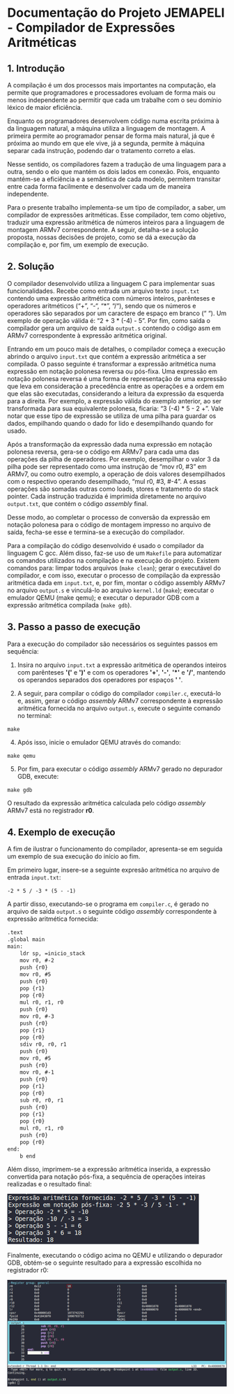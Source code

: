 # Documentação do Projeto JEMAPELI - Compilador de Expressões Aritméticas

## 1. Introdução

A compilação é um dos processos mais importantes na computação, ela permite que programadores e processadores evoluam de forma mais ou menos independente ao permitir que cada um trabalhe com o seu domínio léxico de maior eficiência.

Enquanto os programadores desenvolvem código numa escrita próxima à da linguagem natural, a máquina utiliza a linguagem de montagem. A primeira permite ao programador pensar de forma mais natural, já que é próxima ao mundo em que ele vive, já a segunda, permite à máquina separar cada instrução, podendo dar o tratamento correto a elas.

Nesse sentido, os compiladores fazem a tradução de uma linguagem para a outra, sendo o elo que mantém os dois lados em conexão. Pois, enquanto mantém-se a eficiência e a semântica de cada modelo, permitem transitar entre cada forma facilmente e desenvolver cada um de maneira independente.

Para o presente trabalho implementa-se um tipo de compilador, a saber, um compilador de expressões aritméticas. Esse compilador, tem como objetivo, traduzir uma expressão aritmética de números inteiros para a linguagem de montagem ARMv7 correspondente. A seguir, detalha-se a solução proposta, nossas decisões de projeto, como se dá a execução da compilação e, por fim, um exemplo de execução.

## 2. Solução

O compilador desenvolvido utiliza a linguagem C para implementar suas funcionalidades. Recebe como entrada um arquivo texto `input.txt` contendo uma expressão aritmética com números inteiros, parênteses e operadores aritméticos (“+”, “-“, “\*”, “/“), sendo que os números e operadores são separados por um caractere de espaço em branco (“ “). Um exemplo de operação válida é: “2 + 3 \* (-4) - 5”. Por fim, como saída o compilador gera um arquivo de saída `output.s` contendo o código asm em ARMv7 correspondente à expressão aritmética original.

Entrando em um pouco mais de detalhes, o compilador começa a execução abrindo o arquivo `input.txt` que contém a expressão aritmética a ser compilada. O passo seguinte é transformar a expressão aritmética numa expressão em notação polonesa reversa ou pós-fixa. Uma expressão em notação polonesa reversa é uma forma de representação de uma expressão que leva em consideração a precedência entre as operações e a ordem em que elas são executadas, considerando a leitura da expressão da esquerda para a direita. Por exemplo, a expressão válida do exemplo anterior, ao ser transformada para sua equivalente polonesa, ficaria: “3 (-4) \* 5 - 2 +”. Vale notar que esse tipo de expressão se utiliza de uma pilha para guardar os dados, empilhando quando o dado for lido e desempilhando quando for usado.

Após a transformação da expressão dada numa expressão em notação polonesa reversa, gera-se o código em ARMv7 para cada uma das operações da pilha de operadores. Por exemplo, desempilhar o valor 3 da pilha pode ser representado como uma instrução de “mov r0, #3” em ARMv7, ou como outro exemplo, a operação de dois valores desempilhados com o respectivo operando desempilhado, “mul r0, #3, #-4”. A essas operações são somadas outras como loads, stores e tratamento do stack pointer. Cada instrução traduzida é imprimida diretamente no arquivo `output.txt`, que contém o código _assembly_ final.

Desse modo, ao completar o processo de conversão da expressão em notação polonesa para o código de montagem impresso no arquivo de saída, fecha-se esse e termina-se a execução do compilador.

Para a compilação do código desenvolvido é usado o compilador da linguagem C gcc. Além disso, faz-se uso de um `Makefile` para automatizar os comandos utilizados na compilação e na execução do projeto. Existem comandos para: limpar todos arquivos (`make clean`); gerar o executável do compilador, e com isso, executar o processo de compilação da expressão aritmética dada em `input.txt`, e, por fim, montar o código assembly ARMv7 no arquivo `output.s` e vinculá-lo ao arquivo `kernel.ld` (`make`); executar o emulador QEMU (make qemu); e executar o depurador GDB com a expressão aritmética compilada (`make gdb`).

## 3. Passo a passo de execução

Para a execução do compilador são necessários os seguintes passos em sequência:

1. Insira no arquivo `input.txt` a expressão aritmética de operandos inteiros com parênteses **'('** e **')'** e com os operadores **'+'**, **'-'**, **'\*'** e **'/'**, mantendo os operandos separados dos operadores por espaços **' '**.

2. A seguir, para compilar o código do compilador `compiler.c`, executá-lo e, assim, gerar o código _assembly_ ARMv7 correspondente à expressão aritmética fornecida no arquivo `output.s`, execute o seguinte comando no terminal:

```
make
```

4. Após isso, inicie o emulador QEMU através do comando:

```
make qemu
```

5. Por fim, para executar o código _assembly_ ARMv7 gerado no depurador GDB, execute:

```
make gdb
```

O resultado da expressão aritmética calculada pelo código _assembly_ ARMv7 está no registrador **r0**.

## 4. Exemplo de execução

A fim de ilustrar o funcionamento do compilador, apresenta-se em seguida um exemplo de sua execução do início ao fim.

Em primeiro lugar, insere-se a seguinte expresão aritmética no arquivo de entrada `input.txt`:

```
-2 * 5 / -3 * (5 - -1)
```

A partir disso, executando-se o programa em `compiler.c`, é gerado no arquivo de saída `output.s` o seguinte código _assembly_ correspondente à expressão aritmética fornecida:

```
.text
.global main
main:
	ldr sp, =inicio_stack
	mov r0, #-2
	push {r0}
	mov r0, #5
	push {r0}
	pop {r1}
	pop {r0}
	mul r0, r1, r0
	push {r0}
	mov r0, #-3
	push {r0}
	pop {r1}
	pop {r0}
	sdiv r0, r0, r1
	push {r0}
	mov r0, #5
	push {r0}
	mov r0, #-1
	push {r0}
	pop {r1}
	pop {r0}
	sub r0, r0, r1
	push {r0}
	pop {r1}
	pop {r0}
	mul r0, r1, r0
	push {r0}
	pop {r0}
end:
	b end
```

Além disso, imprimem-se a expressão aritmética inserida, a expressão convertida para notação pós-fixa, a sequência de operações inteiras realizadas e o resultado final:

![resultado-compilador](resultado-compilador.png)

Finalmente, executando o código acima no QEMU e utilizando o depurador GDB, obtém-se o seguinte resultado para a expressão escolhida no registrador r0:

![resultado-gdb](resultado-gdb.png)
